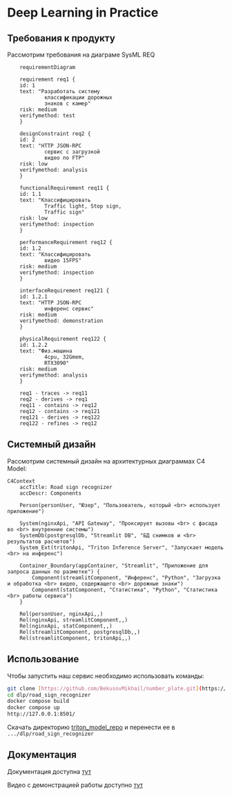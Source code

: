 # Deep Learning in Practice

## Требования к продукту

Рассмотрим требования на диаграме SysML REQ
```mermaid
    requirementDiagram

    requirement req1 {
    id: 1
    text: "Разработать систему
            классификации дорожных
            знаков с камер"
    risk: medium
    verifymethod: test
    }

    designConstraint req2 {
    id: 2
    text: "HTTP JSON-RPC
            сервис с загрузкой
            видео по FTP"
    risk: low
    verifymethod: analysis
    }

    functionalRequirement req11 {
    id: 1.1
    text: "Классифицировать
            Traffic light, Stop sign,
            Traffic sign"
    risk: low
    verifymethod: inspection
    }

    performanceRequirement req12 {
    id: 1.2
    text: "Классифицировать
            видео 15FPS"
    risk: medium
    verifymethod: inspection
    }

    interfaceRequirement req121 {
    id: 1.2.1
    text: "HTTP JSON-RPC
            инференс сервис"
    risk: medium
    verifymethod: demonstration
    }

    physicalRequirement req122 {
    id: 1.2.2
    text: "Физ.машина
            4cpu, 32Gmem,
            RTX3090"
    risk: medium
    verifymethod: analysis
    }

    req1 - traces -> req11
    req2 - derives -> req1
    req11 - contains -> req12
    req12 - contains -> req121
    req121 - derives -> req122
    req122 - refines -> req12
```


## Системный дизайн

Рассмотрим системный дизайн на архитектурных диаграммах C4 Model:
```mermaid
C4Context
    accTitle: Road sign recognizer
    accDescr: Components

    Person(personUser, "Юзер", "Пользователь, который <br> использует приложение")

    System(nginxApi, "API Gateway", "Проксирует вызовы <br> с фасада во <br> внутренние системы")
    SystemDb(postgresqlDb, "Streamlit DB", "БД снимков и <br> результатов расчетов")
    System_Ext(tritonApi, "Triton Inference Server", "Запускает модель <br> на инференс")

    Container_Boundary(appContainer, "Streamlit", "Приложение для запроса данных по разметке") {
        Component(streamlitComponent, "Инференс", "Python", "Загрузка и обработка <br> видео, содержащего <br> дорожные знаки")
        Component(statComponent, "Статистика", "Python", "Статистика <br> работы сервиса")
    }

    Rel(personUser, nginxApi,,)
    Rel(nginxApi, streamlitComponent,,)
    Rel(nginxApi, statComponent,,)
    Rel(streamlitComponent, postgresqlDb,,)
    Rel(streamlitComponent, tritonApi,,)
```

## Использование

Чтобы запустить наш сервис необходимо использовать команды:
```sh
git clone [https://github.com/BekusovMikhail/number_plate.git](https://github.com/gevaland/dlp.git)
cd dlp/road_sign_recognizer
docker compose build
docker compose up
http://127.0.0.1:8501/
```
Скачать директорию [triton_model_repo](https://drive.google.com/drive/folders/1uRjhYgJrJFe5PR-Bww4Md0Li7XiSg3ta) и перенести ее в `.../dlp/road_sign_recognizer`

## Документация

Документация доступна [тут](http://127.0.0.1:8600/docs)

Видео с демонстрацией работы доступно [тут](https://drive.google.com/file/d/1XgUxX31-SLS5zWhKsPzVJcYSZi00_Zcu/view?usp=drive_link)
